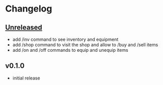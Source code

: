 # Changelog

## [Unreleased]

- add /inv command to see inventory and equipment
- add /shop command to visit the shop and allow to /buy and /sell items
- add /on and /off commands to equip and unequip items

## v0.1.0

- initial release


[Unreleased]: https://github.com/adbenitez/simplebot_deltaland/compare/v0.1.0...HEAD
